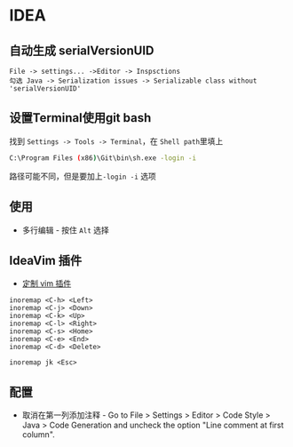 # IDEA
<!-- toc -->

## 自动生成 serialVersionUID
```
File -> settings... ->Editor -> Inspsctions
勾选 Java -> Serialization issues -> Serializable class without 'serialVersionUID'
```

## 设置Terminal使用git bash
找到 `Settings -> Tools -> Terminal`，在 `Shell path`里填上
```bash
C:\Program Files (x86)\Git\bin\sh.exe -login -i
```
路径可能不同，但是要加上`-login -i` 选项

## 使用
* 多行编辑 - 按住 `Alt` 选择


## IdeaVim 插件
* [定制 vim 插件](http://www.jianshu.com/p/ec6b4b4536aa)

```
inoremap <C-h> <Left>
inoremap <C-j> <Down>
inoremap <C-k> <Up>
inoremap <C-l> <Right>
inoremap <C-s> <Home>
inoremap <C-e> <End>
inoremap <C-d> <Delete>

inoremap jk <Esc>
```
## 配置
* 取消在第一列添加注释 - Go to File > Settings > Editor > Code Style > Java > Code Generation and uncheck the option "Line comment at first column".

